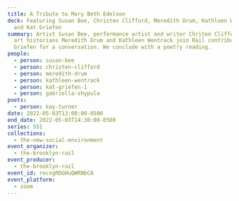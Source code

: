 ```yaml
---
title: A Tribute to Mary Beth Edelson
deck: Featuring Susan Bee, Christen Clifford, Meredith Drum, Kathleen Wentrack,
  and Kat Griefen
summary: Artist Susan Bee, performance artist and writer Chriten Clifford, and
  art historians Meredith Drum and Kathleen Wentrack join Rail contributor Kat
  Griefen for a conversation. We conclude with a poetry reading.
people:
  - person: susan-bee
  - person: christen-clifford
  - person: meredith-drum
  - person: kathleen-wentrack
  - person: kat-griefen-1
  - person: gabriella-shypula
poets:
  - person: kay-turner
date: 2022-05-03T13:00:00-0500
end_date: 2022-05-03T14:30:00-0500
series: 551
collections:
  - the-new-social-environment
event_organizer:
  - the-brooklyn-rail
event_producer:
  - the-brooklyn-rail
event_id: recxgRDGHuQWRNbCA
event_platform:
  - zoom
---
```

